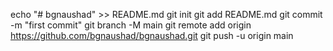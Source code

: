 echo "# bgnaushad" >> README.md
git init
git add README.md
git commit -m "first commit"
git branch -M main
git remote add origin https://github.com/bgnaushad/bgnaushad.git
git push -u origin main
